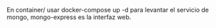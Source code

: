En container/ usar docker-compose up -d para levantar el servicio de mongo, mongo-express es la interfaz web. 